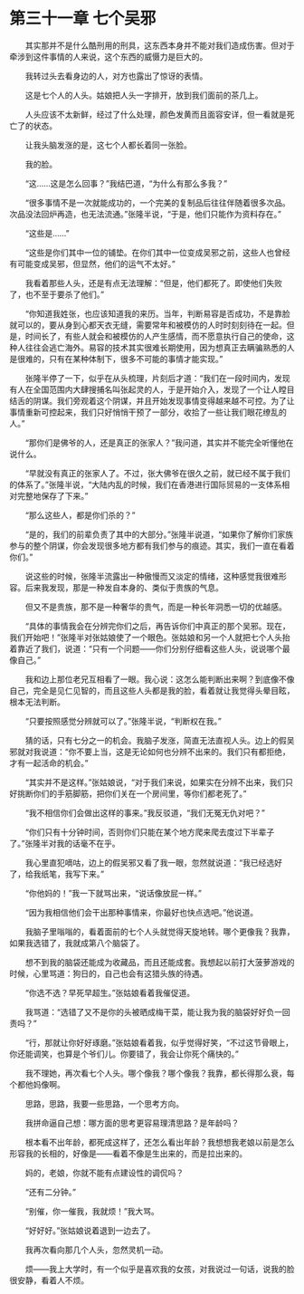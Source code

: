 # 第三十一章 七个吴邪


　　其实那并不是什么酷刑用的刑具，这东西本身并不能对我们造成伤害。但对于牵涉到这件事情的人来说，这个东西的威慑力是巨大的。

　　我转过头去看身边的人，对方也露出了惊讶的表情。

　　这是七个人的人头。姑娘把人头一字排开，放到我们面前的茶几上。

　　人头应该不太新鲜，经过了什么处理，颜色发黄而且面容安详，但一看就是死亡了的状态。

　　让我头脑发涨的是，这七个人都长着同一张脸。

　　我的脸。

　　“这……这是怎么回事？”我结巴道，“为什么有那么多我？”

　　“很多事情不是一次就能成功的，一个完美的复制品后往往伴随着很多次品。次品没法回炉再造，也无法流通。”张隆半说，“于是，他们只能作为资料存在。”

　　“这些是……”

　　“这些是你们其中一位的铺垫。在你们其中一位变成吴邪之前，这些人也曾经有可能变成吴邪，但显然，他们的运气不太好。”

　　我看着那些人头，还是有点无法理解：“但是，他们都死了。即使他们失败了，也不至于要杀了他们。”

　　“你知道我姓张，也应该知道我的来历。当年，判断易容是否成功，不是靠脸就可以的，要从身到心都天衣无缝，需要常年和被模仿的人时时刻刻待在一起。但是，时间长了，有些人就会和被模仿的人产生感情，而不愿意执行自己的使命，这种人往往会逃亡海外。易容的技术其实很难长期使用，因为想真正去瞒骗熟悉的人是很难的，只有在某种体制下，很多不可能的事情才能实现。”

　　张隆半停了一下，似乎在从头梳理，片刻后才道：“我们在一段时间内，发现有人在全国范围内大肆搜捕名叫张起灵的人，于是开始介入，发现了一个让人瞠目结舌的阴谋。我们旁观着这个阴谋，并且开始发现事情变得越来越不可控。为了让事情重新可控起来，我们只好悄悄干预了一部分，收拾了一些让我们眼花缭乱的人。”

　　“那你们是佛爷的人，还是真正的张家人？”我问道，其实并不能完全听懂他在说什么。

　　“早就没有真正的张家人了。不过，张大佛爷在很久之前，就已经不属于我们的体系了。”张隆半说，“大陆内乱的时候，我们在香港进行国际贸易的一支体系相对完整地保存了下来。”

　　“那么这些人，都是你们杀的？”

　　“是的，我们的前辈负责了其中的大部分。”张隆半说道，“如果你了解你们家族参与的整个阴谋，你会发现很多地方都有我们参与的痕迹。其实，我们一直在看着你们。”

　　说这些的时候，张隆半流露出一种傲慢而又淡定的情绪，这种感觉我很难形容。后来我发现，那是一种发自本身的、类似于贵族的气息。

　　但又不是贵族，那不是一种奢华的贵气，而是一种长年洞悉一切的优越感。

　　“具体的事情我会在分辨完你们之后，再告诉你们中真正的那个吴邪。现在，我们开始吧！”张隆半对张姑娘使了一个眼色。张姑娘和另一个人就把七个人头抬着靠近了我们，说道：“只有一个问题——你们分别仔细看这些人头，说说哪个最像自己。”

　　我和边上那位老兄互相看了一眼。我心说：这怎么能判断出来啊？到底像不像自己，完全是见仁见智的，而且这些人头都是我的脸，看着就让我觉得头晕目眩，根本无法判断。

　　“只要按照感觉分辨就可以了。”张隆半说，“判断权在我。”

　　猜的话，只有七分之一的机会。我脑子发涨，简直无法直视人头。边上的假吴邪就对我说道：“你不要上当，这是无论如何也分辨不出来的。我们只有都拒绝，才有一起活命的机会。”

　　“其实并不是这样。”张姑娘说，“对于我们来说，如果实在分辨不出来，我们只好挑断你们的手筋脚筋，把你们关在一个房间里，等你们都老死了。”

　　“我不相信你们会做出这样的事来。”我反驳道，“我们无冤无仇对吧？”

　　“你们只有十分钟时间，否则你们只能在某个地方爬来爬去度过下半辈子了。”张隆半对我的话毫不在乎。

　　我心里直犯嘀咕，边上的假吴邪又看了我一眼，忽然就说道：“我已经选好了，给我纸笔，我写下来。”

　　“你他妈的！”我一下就骂出来，“说话像放屁一样。”

　　“因为我相信他们会干出那种事情来，你最好也快点选吧。”他说道。

　　我脑子里嗡嗡的，看着面前的七个人头就觉得天旋地转。哪个更像我？我靠，如果我选错了，我就成第八个脑袋了。

　　想不到我的脑袋还能成为收藏品，而且还能成套。我想起以前打大菠萝游戏的时候，心里骂道：狗日的，自己也会有这猎头族的待遇。

　　“你选不选？早死早超生。”张姑娘看着我催促道。

　　我骂道：“选错了又不是你的头被晒成梅干菜，能让我为我的脑袋好好负一回责吗？”

　　“行，那就让你好好琢磨。”张姑娘看着我，似乎觉得好笑，“不过这节骨眼上，你还能调笑，也算是个爷们儿。你要错了，我会让你死个痛快的。”

　　我不理她，再次看七个人头。哪个像我？哪个像我？我靠，都长得那么衰，每个都他妈像啊。

　　思路，思路，我要一些思路，一个思考方向。

　　我拼命逼自己想：哪方面的思考更容易理清思路？是年龄吗？

　　根本看不出年龄，都死成这样了，还怎么看出年龄？我想想我老娘以前是怎么形容我的长相的，好像是——看着不像是生出来的，而是拉出来的。

　　妈的，老娘，你就不能有点建设性的调侃吗？

　　“还有二分钟。”

　　“别催，你一催我，我就烦！”我大骂。

　　“好好好。”张姑娘说着退到一边去了。

　　我再次看向那几个人头，忽然灵机一动。

　　烦——我上大学时，有一个似乎是喜欢我的女孩，对我说过一句话，说我的脸很安静，看着人不烦。

